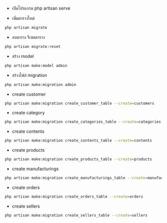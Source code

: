 
 <!-- --------------------   run  ---------------------------------------------->
- เปิดโปรแกรม
php artisan serve

- เพิ่มตารางใหม่ 
```bash
php artisan migrate
```

- ลบตาราง รีเซตตาราง  
```bash
php artisan migrate:reset
```

- สร้าง model
```bash
php artisan make:model admin
```

- สร้างไฟล์ migration
```bash
php artisan make:migration admin
```

- create customer 
```bash
php artisan make:migration create_customer_table --create=customers
```

- create category 
```bash
php artisan make:migration create_categories_table --create=categories
```

- create contents
```bash
php artisan make:migration create_contents_table --create=contents
```

- create products
```bash
php artisan make:migration create_products_table --create=products 
```

- create manufacturings
```bash
php artisan make:migration create_manufacturings_table --create=manufacturings
```

- create orders
```bash
php artisan make:migration create_orders_table --create=orders
```

- create sellers
```bash
php artisan make:migration create_sellers_table --create=sellers
```
